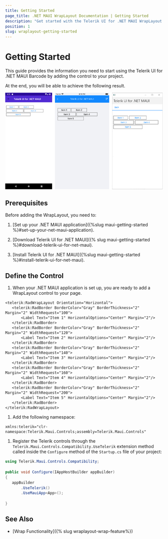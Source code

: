 ```yaml
---
title: Getting Started
page_title: .NET MAUI WrapLayout Documentation | Getting Started
description: "Get started with the Telerik UI for .NET MAUI WrapLayout and add the control to your .NET MAUI project."
position: 1
slug: wraplayout-getting-started
---
```


# Getting Started

This guide provides the information you need to start using the Telerik UI for .NET MAUI Barcode by adding the control to your project.

At the end, you will be able to achieve the following result.

![RadBorder](images/wraplayout_getting_started.png)

## Prerequisites

Before adding the WrapLayout, you need to:

1. [Set up your .NET MAUI application]({%slug maui-getting-started %}#set-up-your-net-maui-application).

1. [Download Telerik UI for .NET MAUI]({% slug maui-getting-started %}#download-telerik-ui-for-net-maui).

1. [Install Telerik UI for .NET MAUI]({%slug maui-getting-started %}#install-telerik-ui-for-net-maui).

## Define the Control

1. When your .NET MAUI application is set up, you are ready to add a WrapLayout control to your page.

 ```XAML
<telerik:RadWrapLayout Orientation="Horizontal">
	<telerik:RadBorder BorderColor="Gray" BorderThickness="2" Margin="2" WidthRequest="100">
		<Label Text="Item 1" HorizontalOptions="Center" Margin="2"/>
	</telerik:RadBorder>
	<telerik:RadBorder BorderColor="Gray" BorderThickness="2" Margin="2" WidthRequest="120">
		<Label Text="Item 2" HorizontalOptions="Center" Margin="2"/>
	</telerik:RadBorder>
	<telerik:RadBorder BorderColor="Gray" BorderThickness="2" Margin="2" WidthRequest="140">
		<Label Text="Item 3" HorizontalOptions="Center" Margin="2"/>
	</telerik:RadBorder>
	<telerik:RadBorder BorderColor="Gray" BorderThickness="2" Margin="2" WidthRequest="160">
		<Label Text="Item 4" HorizontalOptions="Center" Margin="2"/>
	</telerik:RadBorder>
	<telerik:RadBorder BorderColor="Gray" BorderThickness="2" Margin="2" WidthRequest="200">
		<Label Text="Item 5" HorizontalOptions="Center" Margin="2"/>
	</telerik:RadBorder>
</telerik:RadWrapLayout>
 ```

1. Add the following namespace:

 ```XAML
xmlns:telerik="clr-namespace:Telerik.Maui.Controls;assembly=Telerik.Maui.Controls"
 ```

1. Register the Telerik controls through the `Telerik.Maui.Controls.Compatibility.UseTelerik` extension method called inside the `Configure` method of the `Startup.cs` file of your project:

 ```C#
 using Telerik.Maui.Controls.Compatibility;

public void Configure(IAppHostBuilder appBuilder)
{
	appBuilder		
		.UseTelerik()
		.UseMauiApp<App>();

}              
 ```

## See Also

- [Wrap Functionality]({% slug wraplayout-wrap-feature%})
